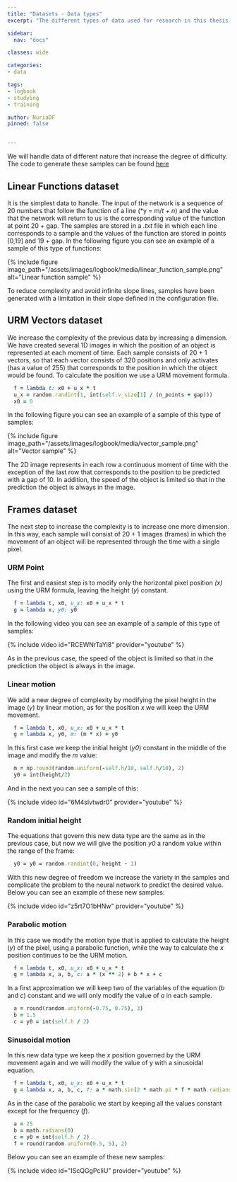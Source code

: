 ```yaml
---
title: "Datasets - Data types"
excerpt: "The different types of data used for research in this thesis."

sidebar:
  nav: "docs"

classes: wide

categories:
- data

tags:
- logbook
- studying
- training

author: NuriaOF
pinned: false


---
```


We will handle data of different nature that increase the degree of difficulty. The code to generate these samples can be found [here](https://github.com/RoboticsURJC-students/2017-tfm-nuria-oyaga/tree/master/Generator)

## Linear Functions dataset
It is the simplest data to handle. The input of the network is a sequence of 20 numbers that follow the function of a line (*y = m/*t + n*) and the value that the network will return to us is the corresponding value of the function at point 20 + gap.
The samples are stored in a *.txt* file in which each line corresponds to a sample and the values of the function are stored in points [0,19] and 19 + gap.
In the following figure you can see an example of a sample of this type of functions:

{% include figure image_path="/assets/images/logbook/media/linear_function_sample.png" alt="Linear function sample" %}

To reduce complexity and avoid infinite slope lines, samples have been generated with a limitation in their slope defined in the configuration file.

## URM Vectors dataset
We increase the complexity of the previous data by increasing a dimension. We have created several 1D images in which the position of an object is represented at each moment of time. Each sample consists of 20 + 1 vectors, so that each vector consists of 320 positions and only activates (has a value of 255) that corresponds to the position in which the object would be found. To calculate the position we use a URM movement formula.

```ruby
  f = lambda t: x0 + u_x * t
  u_x = random.randint(1, int(self.v_size[1] / (n_points + gap)))
  x0 = 0
```

In the following figure you can see an example of a sample of this type of samples:

{% include figure image_path="/assets/images/logbook/media/vector_sample.png" alt="Vector sample" %}

The 2D image represents in each row a continuous moment of time with the exception of the last row that corresponds to the position to be predicted with a gap of 10. In addition, the speed of the object is limited so that in the prediction the object is always in the image.


## Frames dataset
The next step to increase the complexity is to increase one more dimension. In this way, each sample will consist of 20 + 1 images (frames) in which the movement of an object will be represented through the time with a single pixel.

### URM Point 
The first and easiest step is to modify only the horizontal pixel position *(x)* using the URM formula, leaving the height (*y*) constant.

```ruby
  f = lambda t, x0, u_x: x0 + u_x * t
  g = lambda x, y0: y0
```

In the following video you can see an example of a sample of this type of samples:

{% include video id="RCEWNrTaYi8" provider="youtube" %}

As in the previous case, the speed of the object is limited so that in the prediction the object is always in the image.

### Linear motion
We add a new degree of complexity by modifying the pixel height in the image (*y*) by linear motion, as for the position *x* we will keep the URM movement.

```ruby
  f = lambda t, x0, u_x: x0 + u_x * t
  g = lambda x, y0, m: (m * x) + y0
```

In this first case we keep the initial height (*y0*) constant in the middle of the image and modify the *m* value:

```ruby
  m = np.round(random.uniform(-self.h/10, self.h/10), 2)
  y0 = int(height/2)
```

And in the next you can see a sample of this:

{% include video id="6M4slvtwdr0" provider="youtube" %}

### Random initial height
The equations that govern this new data type are the same as in the previous case, but now we will give the position *y0* a random value within the range of the frame:

```ruby
  y0 = y0 = random.randint(0, height - 1)
```

With this new degree of freedom we increase the variety in the samples and complicate the problem to the neural network to predict the desired value. Below you can see an example of these new samples:

{% include video id="z5rt7O1bHNw" provider="youtube" %}

### Parabolic motion
In this case we modify the motion type that is applied to calculate the height (*y*) of the pixel, using a parabolic function, while the way to calculate the *x* position continues to be the URM motion.

```ruby
  f = lambda t, x0, u_x: x0 + u_x * t
  g = lambda x, a, b, c: a * (x ** 2) + b * x + c
```

In a first approximation we will keep two of the variables of the equation (*b* and *c*) constant and we will only modify the value of *a* in each sample.

```ruby
  a = round(random.uniform(-0.75, 0.75), 3)
  b = 1.5
  c = y0 = int(self.h / 2)
```

### Sinusoidal motion
In this new data type we keep the *x* position governed by the URM movement again and we will modify the value of y with a sinusoidal equation.

```ruby
  f = lambda t, x0, u_x: x0 + u_x * t
  g = lambda x, a, b, c, f: a * math.sin(2 * math.pi * f * math.radians(x) + b) + c
```

As in the case of the parabolic we start by keeping all the values constant except for the frequency (*f*).

```ruby
  a = 25
  b = math.radians(0)
  c = y0 = int(self.h / 2)
  f = round(random.uniform(0.5, 5), 2)
```

Below you can see an example of these new samples:

{% include video id="IScQGgPcIiU" provider="youtube" %}

